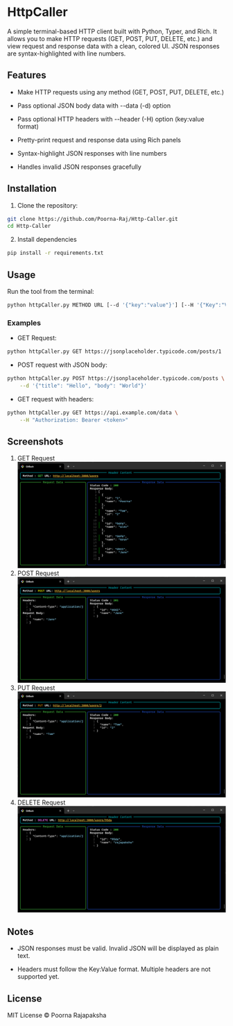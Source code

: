 # HttpCaller

A simple terminal-based HTTP client built with Python, Typer, and Rich. It allows you to make HTTP requests (GET, POST, PUT, DELETE, etc.) and view request and response data with a clean, colored UI. JSON responses are syntax-highlighted with line numbers.

## Features

- Make HTTP requests using any method (GET, POST, PUT, DELETE, etc.)

- Pass optional JSON body data with --data (-d) option

- Pass optional HTTP headers with --header (-H) option (key:value format)

- Pretty-print request and response data using Rich panels

- Syntax-highlight JSON responses with line numbers

- Handles invalid JSON responses gracefully

## Installation

1. Clone the repository:

```bash
git clone https://github.com/Poorna-Raj/Http-Caller.git
cd Http-Caller
```

2. Install dependencies

```bash
pip install -r requirements.txt
```

## Usage

Run the tool from the terminal:

```bash
python httpCaller.py METHOD URL [--d '{"key":"value"}'] [--H '{"Key":"Value"}']
```

### Examples

- GET Request:

```bash
python httpCaller.py GET https://jsonplaceholder.typicode.com/posts/1
```

- POST request with JSON body:

```bash
python httpCaller.py POST https://jsonplaceholder.typicode.com/posts \
    --d '{"title": "Hello", "body": "World"}'
```

- GET request with headers:

```bash
python httpCaller.py GET https://api.example.com/data \
    --H "Authorization: Bearer <token>"
```

## Screenshots

1. GET Request
   ![Screenshot of GET Request](assets/25-08-23-GET.png)
2. POST Request
   ![Screenshot of POST Request](assets/25-08-23-POST.png)
3. PUT Request
   ![Screenshot of PUT Request](assets/25-08-23-PUT.png)
4. DELETE Request
   ![Screenshot of DELETE Request](assets/25-08-23-DELETE.png)

## Notes

- JSON responses must be valid. Invalid JSON will be displayed as plain text.

- Headers must follow the Key:Value format. Multiple headers are not supported yet.

## License

MIT License © Poorna Rajapaksha
